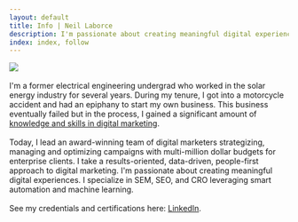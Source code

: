 ```yaml
---
layout: default
title: Info | Neil Laborce
description: I'm passionate about creating meaningful digital experiences. I take a results-oriented, data-driven, 'people first' approach to digital marketing. I specialize in Google Adwords, Tag Manager, Optimize and Analytics for SEM (PPC), SEO, and CRO.
index: index, follow
---
```

<img src="{{ site.baseurl }}/images/neillaborce-info.png">
<br>
<br>I'm a former electrical engineering undergrad who worked in the solar energy industry for several years. During my tenure, I got into a motorcycle accident and had an epiphany to start my own business. This business eventually failed but in the process, I gained a significant amount of <a href="{{ site.baseurl }}/from-engineering-to-marketing/">knowledge and skills in digital marketing</a>.
<br>
<br>Today, I lead an award-winning team of digital marketers strategizing, managing and optimizing campaigns with multi-million dollar budgets for enterprise clients. I take a results-oriented, data-driven, people-first approach to digital marketing. I'm passionate about creating meaningful digital experiences. I specialize in SEM, SEO, and CRO leveraging smart automation and machine learning.
<br>
<br>See my credentials and certifications here: <a href="https://ca.linkedin.com/in/rnlaborce">LinkedIn</a>.
<br>
<br>

